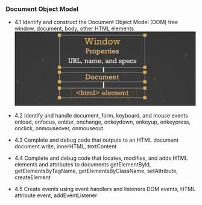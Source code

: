 ### Document Object Model
* 4.1 Identify and construct the Document Object Model (DOM) tree 
window, document, body, other HTML elements 
![Alt Text](./DOM_document.png)

* 4.2 Identify and handle document, form, keyboard, and mouse events 
onload, onfocus, onblur, onchange, onkeydown, onkeyup, onkeypress, onclick, onmouseover, onmouseout 

* 4.3 Complete and debug code that outputs to an HTML document 
document.write, innerHTML, textContent 

* 4.4 Complete and debug code that locates, modifies, and adds HTML elements and attributes to documents 
getElementByld, getElementsByTagName, getElementsByClassName, setAttribute, createElement 

* 4.5 Create events using event handlers and listeners 
DOM events, HTML attribute event, addEventListener
